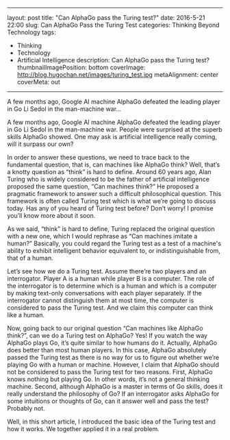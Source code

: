 
---
layout: post
title: "Can AlphaGo pass the Turing test?"
date: 2016-5-21 22:00
slug: Can AlphaGo Pass the Turing Test
categories: Thinking Beyond Technology
tags:
- Thinking
- Technology
- Artificial Intelligence
description: Can AlphaGo pass the Turing test?
thumbnailImagePosition: bottom
coverImage: http://blog.hugochan.net/images/turing_test.jpg
metaAlignment: center
coverMeta: out
---

A few months ago, Google AI machine AlphaGo defeated the leading player in Go Li Sedol in the man-machine war...
<!-- excerpt -->


A few months ago, Google AI machine AlphaGo defeated the leading player in Go Li Sedol in the man-machine war. People were surprised at the superb skills AlphaGo showed. One may ask is artificial intelligence really coming, will it surpass our own? 

In order to answer these questions, we need to trace back to the fundamental question, that is, can machines like AlphaGo think? Well, that’s a knotty question as “think” is hard to define. Around 60 years ago, Alan Turing who is widely considered to be the father of artificial intelligence proposed the same question, “Can machines think?” He proposed a pragmatic framework to answer such a difficult philosophical question. This framework is often called Turing test which is what we’re going to discuss today. Has any of you heard of Turing test before? Don’t worry! I promise you’ll know more about it soon.

As we said, “think” is hard to define, Turing replaced the original question with a new one, which I would rephrase as “Can machines imitate a human?” Basically, you could regard the Turing test as a test of a machine's ability to exhibit intelligent behavior equivalent to, or indistinguishable from, that of a human.

Let’s see how we do a Turing test. Assume there’re two players and an interrogator. Player A is a human while player B is a computer. The role of the interrogator is to determine which is a human and which is a computer by making text-only conversations with each player separately.
If the interrogator cannot distinguish them at most time, the computer is considered to pass the Turing test. And we claim this computer can think like a human.

Now, going back to our original question “Can machines like AlphaGo think?”, can we do a Turing test on AlphaGo? Yes! If you watch the way AlphaGo plays Go, it’s quite similar to how humans do it. Actually, AlphaGo does better than most human players. In this case, AlphaGo absolutely passed the Turing test as there is no way for us to figure out whether we’re playing Go with a human or machine. However, I claim that AlphaGo should not be considered to pass the Turing test for two reasons. First, AlphaGo knows nothing but playing Go. In other words, it’s not a general thinking machine. Second, although AlphaGo is a master in terms of Go skills, does it really understand the philosophy of Go? If an interrogator asks AlphaGo for some intuitions or thoughts of Go, can it answer well and pass the test? Probably not.

Well, in this short article, I introduced the basic idea of the Turing test and how it works. We together applied it in a real problem.
